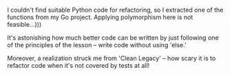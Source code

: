 I couldn't find suitable Python code for refactoring, so I extracted one of the functions from my Go project. Applying polymorphism here is not feasible...)))

It's astonishing how much better code can be written by just following one of the principles of the lesson – write code without using 'else.'

Moreover, a realization struck me from 'Clean Legacy' – how scary it is to refactor code when it's not covered by tests at all!